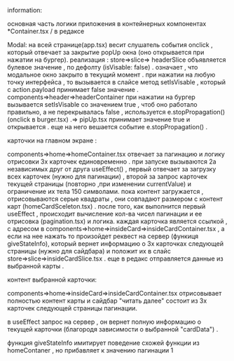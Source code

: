 information:

основная часть логики приложения в контейнерных компонентах \*Container.tsx / в редаксе

Modal: на всей странице(app.tsx) весит слушатель события onclick , который отвечает за закрытие popUp окна (оно открывается при нажатии на бургер). реализация : store=>slice=> headerSlice объявляется булевое значение , по дефолту (isVisable: false) . означает , что модальное окно закрыто в текущий момент . при нажатии на любую точку интерфейса , то вызывается в слайсе метод setIsVisable , который с action.payload принимает false значение . components=>header=>headerContainer при нажатии на бургер вызывается setIsVisable со значением true , чтоб оно работало правильно, а не перекрывалась false , используется e.stopPropagation() (onclick в burger.tsx) .=> pipUp.tsx принимает значение true и открывается . еще на него вешается событие e.stopPropagation() .

карточки на главном экране :

components=>home=>homeContainer.tsx отвечает за пагинацию и логику отрисовки 3х карточек единовременно . при запуске вызываются 2а независимых друг от друга useEffect() , первый отвечает за загрузку всех карточек (нужно для пагинации) , второй за запрос карточек текущей страницы (повторно ,при изменении currentValue) и ограничение их тела 150 символами. пока контент загружается , отрисовываются серые квадраты , они совпадают размером с контент карт (homeCardSceleton.tsx) . после того, как выполнится первый useEffect , происходит вычисление кол-ва чисел пагинации и ее отрисовка (pagination.tsx) и логика. каждая карточка является ссылкой , с адресом в components=>home=>insideCard=>insideCardContainer.tsx , а если на нее нажать то произойдет реквест на сервер (функиця giveStateInfo), который вернет информацию о 3х карточках следующей страницы (нужно для сайдбара) и положит их в слайс store=>slice=>insideCardSlice.tsx . еще в редакс отправляется данные из выбранной карты .

контент выбранной карточки:

components=>home=>insideCard=>insideCardContainer.tsx
отрисовывает полностью контент карты и сайдбар "читать далее" состоит из 3х карточек следующей страницы пагинации.

в useEffect запрос на сервер , он вернет полную информацию о текущей карточки (благородя зависимости о выбранной "cardData") .

функция giveStateInfo имитирует поведение схожей функции из homeContaner , но прибавляет к значению пагинации 1
